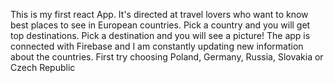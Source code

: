 This is my first react App.
It's directed at travel lovers who want to know best places to see in European countries.
Pick a country and you will get top destinations. Pick a destination and you will see a picture!
The app is connected with Firebase and I am constantly updating new information about the countries.
First try choosing Poland, Germany, Russia, Slovakia or Czech Republic

